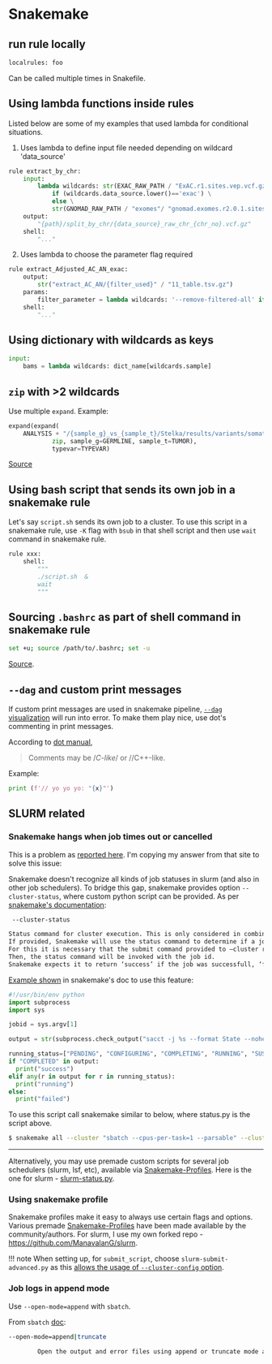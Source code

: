 # Snakemake

## run rule locally

```py
localrules: foo
```

Can be called multiple times in Snakefile.


## Using lambda functions inside rules

Listed below are some of my examples that used lambda for conditional situations.

1. Uses lambda to define input file needed depending on wildcard 'data_source'

```py
rule extract_by_chr:
    input:
        lambda wildcards: str(EXAC_RAW_PATH / "ExAC.r1.sites.vep.vcf.gz") \
            if (wildcards.data_source.lower()=='exac') \
            else \
            str(GNOMAD_RAW_PATH / "exomes"/ "gnomad.exomes.r2.0.1.sites.vcf.gz")
    output:
        "{path}/split_by_chr/{data_source}_raw_chr_{chr_no}.vcf.gz"
    shell:
        "..."
```

2. Uses lambda to choose the parameter flag required

```py
rule extract_Adjusted_AC_AN_exac:
    output:
        str("extract_AC_AN/{filter_used}" / "11_table.tsv.gz")
    params:
        filter_parameter = lambda wildcards: '--remove-filtered-all' if wildcards.filter_used=='pass'  else ''
    shell:
        "..."
```


## Using dictionary with wildcards as keys

```py
input:
    bams = lambda wildcards: dict_name[wildcards.sample]
```


## `zip` with >2 wildcards

Use multiple `expand`. Example:

```py
expand(expand(
    ANALYSIS + "/{sample_g}_vs_{sample_t}/Stelka/results/variants/somatic.{{typevar}}_Filtered",
            zip, sample_g=GERMLINE, sample_t=TUMOR),
            typevar=TYPEVAR)
```

[Source](https://stackoverflow.com/a/48864284/3998252)


## Using bash script that sends its own job in a snakemake rule

Let's say `script.sh` sends its own job to a cluster. To use this script in a snakemake rule, use `-K` flag with `bsub` in that shell script and then use `wait` command in snakemake rule.

```py
rule xxx:
    shell:
        """
        ./script.sh  &
        wait
        """
```


## Sourcing `.bashrc` as part of shell command in snakemake rule

```sh
set +u; source /path/to/.bashrc; set -u
```

[Source](https://stackoverflow.com/a/49681210/3998252).


## `--dag` and custom print messages

If custom print messages are used in snakemake pipeline, [`--dag` visualization](https://snakemake.readthedocs.io/en/stable/executing/cluster-cloud.html#visualization) will run into error.  To make them play nice, use dot's commenting in print messages.

According to [dot manual](https://www.systutorials.com/docs/linux/man/1-dot/#lbAF),
>  Comments may be /*C-like*/ or //C++-like.

Example:
```py
print (f'// yo yo yo: "{x}"')
```

## SLURM related

### Snakemake hangs when job times out or cancelled

This is a problem as [reported here](https://stackoverflow.com/q/52500725/3998252). I'm copying my answer from that site to solve this issue:

Snakemake doesn't recognize all kinds of job statuses in slurm (and also in other job schedulers). To bridge this gap, snakemake provides option `--cluster-status`, where custom python script can be provided. As per [snakemake's documentation](https://snakemake.readthedocs.io/en/stable/executing/cli.html#CLUSTER):

```sh
 --cluster-status

Status command for cluster execution. This is only considered in combination with the –cluster flag.
If provided, Snakemake will use the status command to determine if a job has finished successfully or failed.
For this it is necessary that the submit command provided to –cluster returns the cluster job id.
Then, the status command will be invoked with the job id.
Snakemake expects it to return ‘success’ if the job was successfull, ‘failed’ if the job failed and ‘running’ if the job still runs.

```

[Example shown](https://snakemake.readthedocs.io/en/stable/tutorial/additional_features.html#using-cluster-status) in snakemake's doc to use this feature:

```py
#!/usr/bin/env python
import subprocess
import sys

jobid = sys.argv[1]

output = str(subprocess.check_output("sacct -j %s --format State --noheader | head -1 | awk '{print $1}'" % jobid, shell=True).strip())

running_status=["PENDING", "CONFIGURING", "COMPLETING", "RUNNING", "SUSPENDED"]
if "COMPLETED" in output:
  print("success")
elif any(r in output for r in running_status):
  print("running")
else:
  print("failed")
```

To use this script call snakemake similar to below, where status.py is the script above.

```sh
$ snakemake all --cluster "sbatch --cpus-per-task=1 --parsable" --cluster-status ./status.py
```

---
Alternatively, you may use premade custom scripts for several job schedulers (slurm, lsf, etc), available via [Snakemake-Profiles](https://github.com/Snakemake-Profiles/doc). Here is the one for slurm - [slurm-status.py](https://github.com/Snakemake-Profiles/slurm/blob/master/%7B%7Bcookiecutter.profile_name%7D%7D/slurm-status.py).



### Using snakemake profile

Snakemake profiles make it easy to always use certain flags and options. Various premade [Snakemake-Profiles](https://github.com/Snakemake-Profiles/doc) have been made available by the community/authors. For slurm, I use my own forked repo - https://github.com/ManavalanG/slurm.

!!! note
    When setting up, for `submit_script`, choose `slurm-submit-advanced.py` as this [allows the usage of `--cluster-config` option](https://github.com/Snakemake-Profiles/slurm/issues/23#issuecomment-527379117).



### Job logs in append mode

Use `--open-mode=append` with `sbatch`.

From `sbatch` [doc](https://slurm.schedmd.com/sbatch.html):

```sh
--open-mode=append|truncate

        Open the output and error files using append or truncate mode as specified. The default value is specified by the system configuration parameter JobFileAppend.
```


